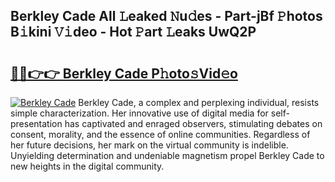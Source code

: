 ## Berkley Cade All 𝙻eaked 𝙽u𝚍es - Part-jBf 𝙿hotos B𝚒kini 𝚅𝚒deo - Hot 𝙿art 𝙻eaks UwQ2P

# <h2><a href="http://ld593qb.urlbe.top/?page=Berkley+Cade">🔗🔗👉👉 Berkley Cade P𝚑oto𝚜Vid𝚎o</a></h2>

[![Berkley Cade](https://i.imgur.com/eBuTRDB.gif)](http://ld593qb.urlbe.top/?page=Berkley+Cade)
Berkley Cade, a complex and perplexing individual, resists simple characterization. Her innovative use of digital media for self-presentation has captivated and enraged observers, stimulating debates on consent, morality, and the essence of online communities. Regardless of her future decisions, her mark on the virtual community is indelible. Unyielding determination and undeniable magnetism propel Berkley Cade to new heights in the digital community.
